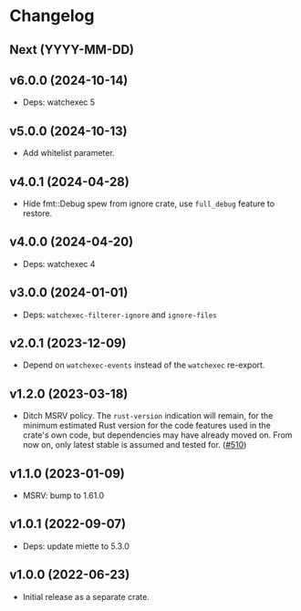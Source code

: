 # Changelog

## Next (YYYY-MM-DD)

## v6.0.0 (2024-10-14)

- Deps: watchexec 5

## v5.0.0 (2024-10-13)

- Add whitelist parameter.

## v4.0.1 (2024-04-28)

- Hide fmt::Debug spew from ignore crate, use `full_debug` feature to restore.

## v4.0.0 (2024-04-20)

- Deps: watchexec 4

## v3.0.0 (2024-01-01)

- Deps: `watchexec-filterer-ignore` and `ignore-files`

## v2.0.1 (2023-12-09)

- Depend on `watchexec-events` instead of the `watchexec` re-export.

## v1.2.0 (2023-03-18)

- Ditch MSRV policy. The `rust-version` indication will remain, for the minimum estimated Rust version for the code features used in the crate's own code, but dependencies may have already moved on. From now on, only latest stable is assumed and tested for. ([#510](https://github.com/watchexec/watchexec/pull/510))

## v1.1.0 (2023-01-09)

- MSRV: bump to 1.61.0

## v1.0.1 (2022-09-07)

- Deps: update miette to 5.3.0

## v1.0.0 (2022-06-23)

- Initial release as a separate crate.
